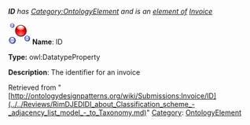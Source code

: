 ___ID__ has [Category:OntologyElement](../../Category/OntologyElement.md "Category:OntologyElement") and is an [element of](../../Property/ElementOf.md "Property:ElementOf") [Invoice](../../Submissions/Invoice.md "Submissions:Invoice")_


  




[![DatatypeProperty](../../images/thumb/a/a5/DatatypeProperty.gif/45px-DatatypeProperty.gif)](../../Image/DatatypeProperty.gif.md "DatatypeProperty")
__Name__: ID 


__Type:__ owl:DatatypeProperty 


__Description__: The identifier for an invoice 





Retrieved from "[http://ontologydesignpatterns.org/wiki/Submissions:Invoice/ID](../../Reviews/RimDJEDIDI_about_Classification_scheme_-_adjacency_list_model_-_to_Taxonomy.md)"
 [Category](http://ontologydesignpatterns.org/wiki/Special:Categories "Special:Categories"): [OntologyElement](../../Category/OntologyElement.md "Category:OntologyElement")